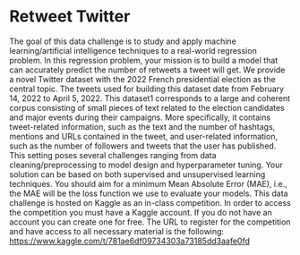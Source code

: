 # Retweet Twitter
The goal of this data challenge is to study and apply machine learning/artificial intelligence techniques to a real-world regression problem. In this regression problem, your mission is to build a model that can accurately predict the number of retweets a tweet will get. We provide a novel Twitter dataset with the 2022 French presidential election as the central topic. The tweets used for building this dataset date from February 14, 2022 to April 5, 2022. This dataset1 corresponds to a large and coherent corpus consisting of small pieces of text related to the election candidates and major events during their campaigns. More specifically, it contains tweet-related information, such as the text and the number of hashtags, mentions and URLs contained in the tweet, and user-related information, such as the number of followers and tweets that the user has published. This setting poses several challenges ranging from data cleaning/preprocessing to model design and hyperparameter tuning. Your solution can be based on both supervised and unsupervised learning techniques. You should aim for a minimum Mean Absolute Error (MAE), i.e., the MAE will be the loss function we use to evaluate your models. This data challenge is hosted on Kaggle as an in-class competition. In order to access the competition you must have a Kaggle account. If you do not have an account you can create one for free. The URL to register for the competition and have access to all necessary material is the following:
https://www.kaggle.com/t/781ae6df09734303a73185dd3aafe0fd

